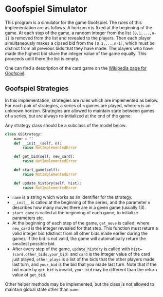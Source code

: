 # Goofspiel Simulator
This program is a simulator for the game Goofspiel.
The rules of this implementation are as follows.
A horizon `n` is fixed at the beginning of the game.
At each step of the game, a random integer from the list `[0,1,...,n-1]` is removed from the list and revealed to the players.
Then each player simultaneously makes a closed bid from the `[0,1,...,n-1]`, which must be distinct from all previous bids that they have made.
The players who have made the highest bid share the integer value of the game equally.
This proceeds until there the list is empty.

One can find a description of the card game on the [Wikipedia page for Goofspiel](https://en.wikipedia.org/wiki/Goofspiel#Game_play).

## Goofspiel Strategies
In this implementation, strategies are rules which are implemented as below.
For each pair of strategies, a series of `n` games are played, where `n` is an unknown horizon.
Strategies are allowed to maintain state between games of a series, but are always re-initialized at the end of the game.

Any strategy class should be a subclass of the model below:
~~~python
class GSStrategy:
    name = ""
    def __init__(self, n):
        raise NotImplementedError

    def get_bid(self, new_card):
        raise NotImplementedError

    def start_game(self):
        raise NotImplementedError

    def update_history(self, hist):
        raise NotImplementedError
~~~
- `name` is a string which works as an identifier for the strategy.
- `__init__` is called at the beginning of the series, and the parameter `n` describes how many moves there are in a given game (usually 13).
- `start_game` is called at the beginning of each game, to initialize parameters etc.
- At the beginning of each step of the game, `get_move` is called, where `new_card` is the integer revealed for that step.
  This function must return a valid integer bid (distinct from all other bids made earlier during the game).
  If the bid is not valid, the game will automatically return the smallest possible bid.
- After every step of the game, `update_history` is called with `hist=(card,other_bids,your_bid)` and `card` is the integer value of the card just played, `other_plays` is a list of the bids that the other players made last turn, and `your_bid` is the bid that you made last turn.
  Note that if the bid made by `get_bid` is invalid, `your_bid` may be different than the return value of `get_bid`.

Other helper methods may be implemented, but the class is not allowed to maintain global state other than `name`.
